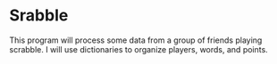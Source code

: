 # Srabble
This program will process some data from a group of friends playing scrabble. I will use dictionaries to organize players, words, and points.
